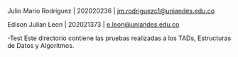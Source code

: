 Julio Mario Rodriguez | 202020236 | jm.rodriguezc1@uniandes.edu.co

Edison Julian Leon | 202021373 | e.leon@uniandes.edu.co

-Test
Este directorio contiene las pruebas realizadas a los TADs, Estructuras de Datos y Algoritmos.

